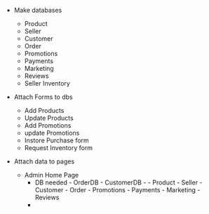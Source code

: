 - Make databases
  - Product 
  - Seller
  - Customer
  - Order 
  - Promotions
  - Payments
  - Marketing
  - Reviews
  - Seller Inventory

- Attach Forms to dbs 
  - Add Products
  - Update Products 
  - Add Promotions
  - update Promotions
  - Instore Purchase form 
  - Request Inventory form 

- Attach data to pages 
  - Admin Home Page 
    - DB needed - OrderDB
                - CustomerDB
                - - Product 
                - Seller
                - Customer
                - Order 
                - Promotions
                - Payments
               - Marketing
               - Reviews
    - 

